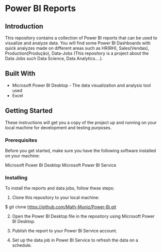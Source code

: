 # Power BI Reports

## Introduction

This repository contains a collection of Power BI reports that can be used to visualize and analyze data. You will find some Power BI Dashboards with quick analyzes made on different areas such as HR(RH), Sales(Vendas), Production(Produção), Data-Jobs (This repository is a project about the Data Jobs such Data Science, Data Analytics....).

## Built With

- Microsoft Power BI Desktop - The data visualization and analysis tool used
- Excel

## Getting Started
These instructions will get you a copy of the project up and running on your local machine for development and testing purposes.

### Prerequisites
Before you get started, make sure you have the following software installed on your machine:

Microsoft Power BI Desktop
Microsoft Power BI Service

### Installing
To install the reports and data jobs, follow these steps:

1. Clone this repository to your local machine:

$ git clone https://github.com/Math-Muniz/Power-Bi.git

2. Open the Power BI Desktop file in the repository using Microsoft Power BI Desktop.

3. Publish the report to your Power BI Service account.

4. Set up the data job in Power BI Service to refresh the data on a schedule.
